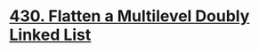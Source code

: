 # [430. Flatten a Multilevel Doubly Linked List](https://leetcode.com/problems/flatten-a-multilevel-doubly-linked-list/)
